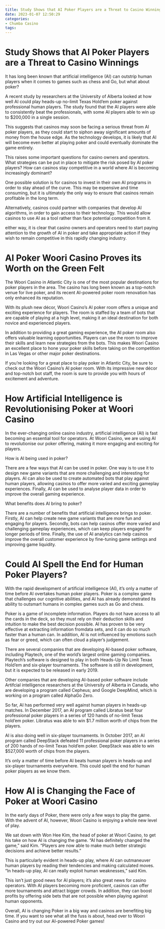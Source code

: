 ```yaml
---
title: Study Shows that AI Poker Players are a Threat to Casino Winnings
date: 2023-01-07 12:50:29
categories:
- Chumba Casino
tags:
---
```



#  Study Shows that AI Poker Players are a Threat to Casino Winnings

It has long been known that artificial intelligence (AI) can outstrip human players when it comes to games such as chess and Go, but what about poker?

A recent study by researchers at the University of Alberta looked at how well AI could play heads-up no-limit Texas Hold’em poker against professional human players. The study found that the AI players were able to consistently beat the professionals, with some AI players able to win up to $200,000 in a single session.

This suggests that casinos may soon be facing a serious threat from AI poker players, as they could start to siphon away significant amounts of money from the house edge. As the technology develops, it is likely that AI will become even better at playing poker and could eventually dominate the game entirely.

This raises some important questions for casino owners and operators. What strategies can be put in place to mitigate the risk posed by AI poker players? How can casinos stay competitive in a world where AI is becoming increasingly dominant?

One possible solution is for casinos to invest in their own AI programs in order to stay ahead of the curve. This may be expensive and time consuming, but it is ultimately the only way to ensure that casinos remain profitable in the long term.

Alternatively, casinos could partner with companies that develop AI algorithms, in order to gain access to their technology. This would allow casinos to use AI as a tool rather than face potential competition from it.

 either way, it is clear that casino owners and operators need to start paying attention to the growth of AI in poker and take appropriate action if they wish to remain competitive in this rapidly changing industry.

#  AI Poker Woori Casino Proves its Worth on the Green Felt

The Woori Casino in Atlantic City is one of the most popular destinations for poker players in the area. The casino has long been known as a top-notch venue for live poker, and its recent AI-powered poker room renovation has only enhanced its reputation.

With its plush new décor, Woori Casino’s AI poker room offers a unique and exciting experience for players. The room is staffed by a team of bots that are capable of playing at a high level, making it an ideal destination for both novice and experienced players.

In addition to providing a great gaming experience, the AI poker room also offers valuable learning opportunities. Players can use the room to improve their skills and learn new strategies from the bots. This makes Woori Casino an excellent place to hone your poker skills before taking on the competition in Las Vegas or other major poker destinations.

If you’re looking for a great place to play poker in Atlantic City, be sure to check out the Woori Casino’s AI poker room. With its impressive new décor and top-notch bot staff, the room is sure to provide you with hours of excitement and adventure.

#  How Artificial Intelligence is Revolutionising Poker at Woori Casino

In the ever-changing online casino industry, artificial intelligence (AI) is fast becoming an essential tool for operators. At Woori Casino, we are using AI to revolutionise our poker offering, making it more engaging and exciting for players.

How is AI being used in poker?

There are a few ways that AI can be used in poker. One way is to use it to design new game variants that are more challenging and interesting for players. AI can also be used to create automated bots that play against human players, allowing casinos to offer more varied and exciting gameplay experiences. Finally, AI can be used to analyse player data in order to improve the overall gaming experience.

What benefits does AI bring to poker?

There are a number of benefits that artificial intelligence brings to poker. Firstly, AI can help create new game variants that are more fun and engaging for players. Secondly, bots can help casinos offer more varied and challenging gameplay experiences, which can keep players engaged for longer periods of time. Finally, the use of AI analytics can help casinos improve the overall customer experience by fine-tuning game settings and improving game liquidity.

#  Could AI Spell the End for Human Poker Players?

With the rapid development of artificial intelligence (AI), it’s only a matter of time before AI overtakes human poker players. Poker is a complex game that challenges our cognitive abilities, and AI has already demonstrated its ability to outsmart humans in complex games such as Go and chess.

Poker is a game of incomplete information. Players do not have access to all the cards in the deck, so they must rely on their deduction skills and intuition to make the best decision possible. AI has proven to be very effective at extracting information fromdata sets, and it can do so much faster than a human can. In addition, AI is not influenced by emotions such as fear or greed, which can often cloud a player’s judgement.

There are several companies that are developing AI-based poker software, including Playtech, one of the world’s largest online gaming companies. Playtech’s software is designed to play in both Heads-Up No Limit Texas Hold’em and six-player tournaments. The software is still in development, but it is expected to be released in early 2019.

Other companies that are developing AI-based poker software include Artifcial intelligence researchers at the University of Alberta in Canada, who are developing a program called Cepheus; and Google DeepMind, which is working on a program called AlphaGo Zero.

So far, AI has performed very well against human players in heads-up matches. In December 2017, an AI program called Libratus beat four professional poker players in a series of 120 hands of no-limit Texas hold’em poker. Libratus was able to win $1.7 million worth of chips from the players.

AI is also doing well in six-player tournaments. In October 2017, an AI program called DeepStack defeated 11 professional poker players in a series of 200 hands of no-limit Texas hold’em poker. DeepStack was able to win $527,000 worth of chips from the players.

It’s only a matter of time before AI beats human players in heads-up and six-player tournaments everywhere. This could spell the end for human poker players as we know them.

#  How AI is Changing the Face of Poker at Woori Casino

In the early days of Poker, there were only a few ways to play the game. With the advent of AI, however, Woori Casino is enjoying a whole new level of play.

We sat down with Won Hee Kim, the head of poker at Woori Casino, to get his take on how AI is changing the game. “AI has definitely changed the game,” said Kim. “Players are now able to make much better strategic decisions and achieve better results.”

This is particularly evident in heads-up play, where AI can outmaneuver human players by reading their tendencies and making calculated moves. “In heads-up play, AI can really exploit human weaknesses,” said Kim.

This isn’t just good news for AI players; it’s also great news for casino operators. With AI players becoming more proficient, casinos can offer more tournaments and attract bigger crowds. In addition, they can boost profits by offering side bets that are not possible when playing against human opponents.

Overall, AI is changing Poker in a big way and casinos are benefiting big time. If you want to see what all the fuss is about, head over to Woori Casino and try out our AI-powered Poker games!